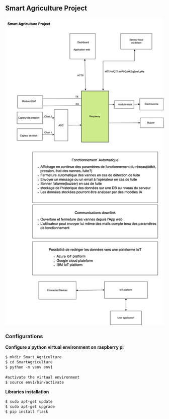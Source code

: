 ## Smart Agriculture Project

![Alt text](project-img.png)

### Configurations

**Configure a python virtual environment on raspberry pi**
```
$ mkdir Smart_Agriculture
$ cd SmartAgriculture
$ python -m venv env1

#activate the virtual environment
$ source env1/bin/activate
```
**Libraries installation**
```
$ sudo apt-get update
$ sudo apt-get upgrade
$ pip install flask
```





